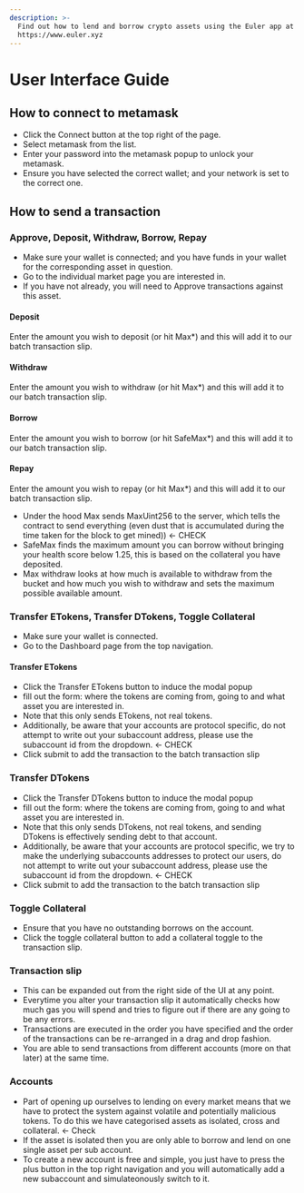 ```yaml
---
description: >-
  Find out how to lend and borrow crypto assets using the Euler app at
  https://www.euler.xyz
---
```


# User Interface Guide

## How to connect to metamask

* Click the Connect button at the top right of the page.
* Select metamask from the list.
* Enter your password into the metamask popup to unlock your metamask.
* Ensure you have selected the correct wallet; and your network is set to the correct one.

## How to send a transaction

### Approve, Deposit, Withdraw, Borrow, Repay

* Make sure your wallet is connected; and you have funds in your wallet for the corresponding asset in question.
* Go to the individual market page you are interested in.
* If you have not already, you will need to Approve transactions against this asset.

#### Deposit

Enter the amount you wish to deposit \(or hit Max\*\) and this will add it to our batch transaction slip.

#### Withdraw

Enter the amount you wish to withdraw \(or hit Max\*\) and this will add it to our batch transaction slip.

#### Borrow

Enter the amount you wish to borrow \(or hit SafeMax\*\) and this will add it to our batch transaction slip.

#### Repay

Enter the amount you wish to repay \(or hit Max\*\) and this will add it to our batch transaction slip.

* Under the hood Max sends MaxUint256 to the server, which tells the contract to send everything \(even dust that is accumulated during the time taken for the block to get mined\)\) &lt;- CHECK
* SafeMax finds the maximum amount you can borrow without bringing your health score below 1.25, this is based on the collateral you have deposited.
* Max withdraw looks at how much is available to withdraw from the bucket and how much you wish to withdraw and sets the maximum possible available amount.

### Transfer ETokens, Transfer DTokens, Toggle Collateral

* Make sure your wallet is connected.
* Go to the Dashboard page from the top navigation.

#### Transfer ETokens

* Click the Transfer ETokens button to induce the modal popup
* fill out the form: where the tokens are coming from, going to and what asset you are interested in.
* Note that this only sends ETokens, not real tokens.
* Additionally, be aware that your accounts are protocol specific, do not attempt to write out your subaccount address, please use the subaccount id from the dropdown. &lt;- CHECK
* Click submit to add the transaction to the batch transaction slip

### Transfer DTokens

* Click the Transfer DTokens button to induce the modal popup
* fill out the form: where the tokens are coming from, going to and what asset you are interested in.
* Note that this only sends DTokens, not real tokens, and sending DTokens is effectively sending debt to that account.
* Additionally, be aware that your accounts are protocol specific, we try to make the underlying subaccounts addresses to protect our users, do not attempt to write out your subaccount address, please use the subaccount id from the dropdown. &lt;- CHECK
* Click submit to add the transaction to the batch transaction slip

### Toggle Collateral

* Ensure that you have no outstanding borrows on the account.
* Click the toggle collateral button to add a collateral toggle to the transaction slip.

### Transaction slip

* This can be expanded out from the right side of the UI at any point.
* Everytime you alter your transaction slip it automatically checks how much gas you will spend and tries to figure out if there are any going to be any errors.
* Transactions are executed in the order you have specified and the order of the transactions can be re-arranged in a drag and drop fashion.
* You are able to send transactions from different accounts \(more on that later\) at the same time.

### Accounts

* Part of opening up ourselves to lending on every market means that we have to protect the system against volatile and potentially malicious tokens. To do this we have categorised assets as isolated, cross and collateral. &lt;- Check
* If the asset is isolated then you are only able to borrow and lend on one single asset per sub account.
* To create a new account is free and simple, you just have to press the plus button in the top right navigation and you will automatically add a new subaccount and simulateonously switch to it.

